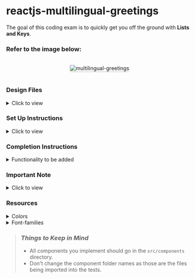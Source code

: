 # reactjs-multilingual-greetings
The goal of this coding exam is to quickly get you off the ground with **Lists and Keys**.

### Refer to the image below:

<br/>
<div style="text-align: center;">
    <img src="https://assets.ccbp.in/frontend/content/react-js/multilingual-greetings-output.gif" alt="multilingual-greetings" style="max-width:70%;box-shadow:0 2.8px 2.2px rgba(0, 0, 0, 0.12)">
</div>
<br/>

### Design Files

<details>
<summary>Click to view</summary>

- [Medium (Size >= 768px), Large (Size >= 992px) and Extra Large (Size >= 1200px)](https://assets.ccbp.in/frontend/content/react-js/multilingual-greetings-lg-output.png)

</details>

### Set Up Instructions

<details>
<summary>Click to view</summary>

- Download dependencies by running `npm install`
- Start up the app using `npm start`
</details>

### Completion Instructions

<details>
<summary>Functionality to be added</summary>
<br/>

The app must have the following functionalities

- Initially, the **English** language button should be active and the **English** greeting image should be displayed.
- When the user clicks on a language button, then the corresponding greeting image should be displayed.
- The `App` component consists of the `languageGreetingsList`. It consists of a list of image details objects with the following properties in each object

  | Key          | Data Type |
  | ------------ | --------- |
  | id           | Number    |
  | imageUrl     | String    |
  | buttonText   | String    |
  | imageAltText | String    |

</details>

### Important Note

<details>
<summary>Click to view</summary>

<br/>

**The following instruction is required for the tests to pass**

- The image should have the alt attribute value as the key `imageAltText` from `languageGreetingsList` provided

</details>

### Resources

<details>
<summary>Colors</summary>

<br/>

<div style="background-color: #db1c48; width: 150px; padding: 10px; color: black">Hex: #db1c48</div>
<div style="background-color: #ffffff; width: 150px; padding: 10px; color: black">Hex: #ffffff</div>
<div style="background-color: #1e293b; width: 150px; padding: 10px; color: white">Hex: #1e293b</div>

</details>

<details>
<summary>Font-families</summary>

- Roboto

</details>

> ### _Things to Keep in Mind_
>
> - All components you implement should go in the `src/components` directory.
> - Don't change the component folder names as those are the files being imported into the tests.
